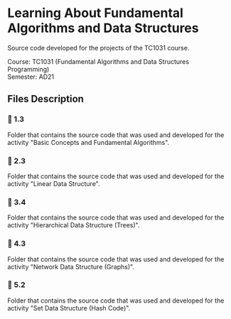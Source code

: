 # Learning About Fundamental Algorithms and Data Structures

Source code developed for the projects of the TC1031 course.

Course: TC1031 (Fundamental Algorithms and Data Structures Programming) <br>
Semester: AD21

## Files Description

### 📁 1.3

Folder that contains the source code that was used and developed for the activity "Basic Concepts and Fundamental Algorithms".

### 📁 2.3

Folder that contains the source code that was used and developed for the activity "Linear Data Structure".

### 📁 3.4

Folder that contains the source code that was used and developed for the activity "Hierarchical Data Structure (Trees)".

### 📁 4.3

Folder that contains the source code that was used and developed for the activity "Network Data Structure (Graphs)".

### 📁 5.2

Folder that contains the source code that was used and developed for the activity "Set Data Structure (Hash Code)".
